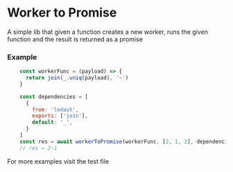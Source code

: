 # Worker to Promise

A simple lib that given a function creates a new worker, runs the given function and the result is returned as a promise

### Example
```js
    const workerFunc = (payload) => {
      return join(_.uniq(payload), '~')
    }

    const dependencies = [
      {
        from: 'lodash',
        exports: ['join'],
        default: '_',
      }
    ]
    const res = await workerToPromise(workerFunc, [2, 1, 2], dependencies, {})
    // res = 2~1

```

For more examples visit the test file
